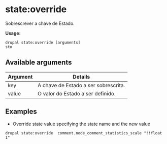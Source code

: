 # state:override
Sobrescrever a chave de Estado.

**Usage:**
```
drupal state:override [arguments]
sto
```

## Available arguments
Argument | Details
---------|-------------
key | A chave de Estado a ser sobrescrita.
value | O valor do Estado a ser definido.

## Examples
* Override state value specifying the state name and the new value
```
drupal state:override  comment.node_comment_statistics_scale "!!float 1"
```
